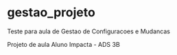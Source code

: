 # gestao_projeto
Teste para aula de Gestao de Configuracoes e Mudancas

Projeto de aula
Aluno
Impacta - ADS 3B
